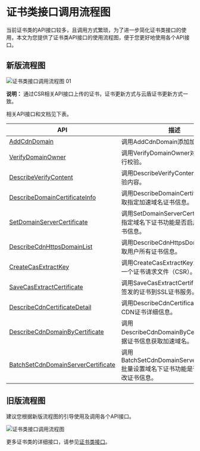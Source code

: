 # 证书类接口调用流程图

当前证书类的API接口较多，且调用方式繁琐，为了进一步简化证书类接口的使用，本文为您提供了证书类API接口的使用流程图，便于您更好地使用各个API接口。

## 新版流程图

![证书类接口调用流程图 01](https://static-aliyun-doc.oss-accelerate.aliyuncs.com/assets/img/zh-CN/1056039061/p207762.png)

**说明：** 通过CSR相关API接口上传的证书，证书更新方式与云盾证书更新方式一致。

相关API接口和文档见下表。

|API|描述|
|---|--|
|[AddCdnDomain](/intl.zh-CN/新版API参考/域名管理类接口/添加加速域名.md)|调用AddCdnDomain添加加速域名。|
|[VerifyDomainOwner](/intl.zh-CN/新版API参考/域名管理类接口/域名归属校验.md)|调用VerifyDomainOwner对域名归属进行校验。|
|[DescribeVerifyContent](/intl.zh-CN/新版API参考/域名管理类接口/获取归属校验内容.md)|调用DescribeVerifyContent获取归属校验内容。|
|[DescribeDomainCertificateInfo](/intl.zh-CN/新版API参考/证书类接口/获取加速域名的证书信息.md)|调用DescribeDomainCertificateInfo获取指定加速域名证书信息。|
|[SetDomainServerCertificate](/intl.zh-CN/新版API参考/证书类接口/设置加速域名的证书信息.md)|调用SetDomainServerCertificate设置指定域名下证书功能是否启用及修改证书信息。|
|[DescribeCdnHttpsDomainList](/intl.zh-CN/新版API参考/证书类接口/获取用户所有证书信息.md)|调用DescribeCdnHttpsDomainList获取用户所有证书信息。|
|[CreateCasExtractKey]()|调用CreateCasExtractKey为域名创建一个证书请求文件（CSR）。|
|[SaveCasExtractCertificate]()|调用SaveCasExtractCertificate导入已签发的证书到SSL证书服务。|
|[DescribeCdnCertificateDetail](/intl.zh-CN/新版API参考/证书类接口/获取CDN证书的详细信息.md)|调用DescribeCdnCertificateDetail查询CDN证书详细信息。|
|[DescribeCdnDomainByCertificate](/intl.zh-CN/新版API参考/证书类接口/获取证书信息对应加速域名.md)|调用DescribeCdnDomainByCertificate根据证书信息获取加速域名。|
|[BatchSetCdnDomainServerCertificate](/intl.zh-CN/新版API参考/证书类接口/批量设置加速域名证书信息.md)|调用BatchSetCdnDomainServerCertificate批量设置域名下证书功能是否启用及修改证书信息。|

## 旧版流程图

建议您根据新版流程图的引导使用及调用各个API接口。

![证书类接口调用流程图](https://static-aliyun-doc.oss-accelerate.aliyuncs.com/assets/img/zh-CN/1056039061/p168788.png)

更多证书类的详细接口，请参见[证书类接口](/intl.zh-CN/新版API参考/API概览.md)。

